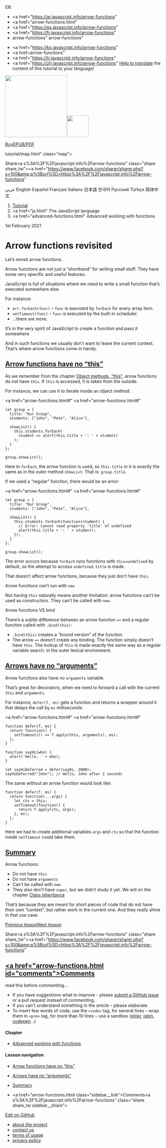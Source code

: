 EN

- <a href="https://ar.javascript.info/arrow-functions"
- <a href="arrow-functions.html"
- <a href="https://es.javascript.info/arrow-functions"
- <a href="https://fr.javascript.info/arrow-functions"
- arrow-functions"
  arrow-functions"

<!-- -->

- <a href="https://ko.javascript.info/arrow-functions"
- <a href=arrow-functions"
- <a href="https://tr.javascript.info/arrow-functions"
- <a href="https://zh.javascript.info/arrow-functions"
  [Help to translate](translate.html) the content of this tutorial to your language!

<a href="index.html" class="sitetoolbar__link sitetoolbar__link_logo"><img src="img/sitetoolbar__logo_en.svg" class="sitetoolbar__logo sitetoolbar__logo_normal" width="200" /><img src="img/sitetoolbar__logo_small_en.svg" class="sitetoolbar__logo sitetoolbar__logo_small" width="70" /></a>

<a href="ebook.html" class="buy-book-button"><span class="buy-book-button__extra-text">Buy</span>EPUB/PDF</a>

tutorial/map.html" class="map">

<span class="share-icons__title">Share</span><a s%3A%2F%2Fjavascript.info%2Farrow-functions" class="share share_tw"></a><a href="https://www.facebook.com/sharer/sharer.php?s=100&amp;p%5Burl%5D=https%3A%2F%2Fjavascript.info%2Farrow-functions" </a>

عربي English Español Français Italiano 日本語 한국어 Русский Türkçe 简体中文

1.  <a href="index.html" class="breadcrumbs__link"><span class="breadcrumbs__hidden-text">Tutorial</span></a>
2.  <span id="breadcrumb-1"><a href="js.html" The JavaScript language</span></a></span>
3.  <span id="breadcrumb-2"><a href="advanced-functions.html" Advanced working with functions</span></a></span>

1st February 2021

# Arrow functions revisited

Let’s revisit arrow functions.

Arrow functions are not just a “shorthand” for writing small stuff. They have some very specific and useful features.

JavaScript is full of situations where we need to write a small function that’s executed somewhere else.

For instance:

- `arr.forEach(func)` – `func` is executed by `forEach` for every array item.
- `setTimeout(func)` – `func` is executed by the built-in scheduler.
- …there are more.

It’s in the very spirit of JavaScript to create a function and pass it somewhere.

And in such functions we usually don’t want to leave the current context. That’s where arrow functions come in handy.

## <a href="arrow-functions.html#arrow-functions-have-no-this" id="arrow-functions-have-no-this" class="main__anchor">Arrow functions have no “this”</a>

As we remember from the chapter [Object methods, "this"](object-methods.html), arrow functions do not have `this`. If `this` is accessed, it is taken from the outside.

For instance, we can use it to iterate inside an object method:

<a href="arrow-functions.html#"
<a href="arrow-functions.html#"

    let group = {
      title: "Our Group",
      students: ["John", "Pete", "Alice"],

      showList() {
        this.students.forEach(
          student => alert(this.title + ': ' + student)
        );
      }
    };

    group.showList();

Here in `forEach`, the arrow function is used, so `this.title` in it is exactly the same as in the outer method `showList`. That is: `group.title`.

If we used a “regular” function, there would be an error:

<a href="arrow-functions.html#"
<a href="arrow-functions.html#"

    let group = {
      title: "Our Group",
      students: ["John", "Pete", "Alice"],

      showList() {
        this.students.forEach(function(student) {
          // Error: Cannot read property 'title' of undefined
          alert(this.title + ': ' + student);
        });
      }
    };

    group.showList();

The error occurs because `forEach` runs functions with `this=undefined` by default, so the attempt to access `undefined.title` is made.

That doesn’t affect arrow functions, because they just don’t have `this`.

<span class="important__type">Arrow functions can’t run with `new`</span>

Not having `this` naturally means another limitation: arrow functions can’t be used as constructors. They can’t be called with `new`.

<span class="important__type">Arrow functions VS bind</span>

There’s a subtle difference between an arrow function `=>` and a regular function called with `.bind(this)`:

- `.bind(this)` creates a “bound version” of the function.
- The arrow `=>` doesn’t create any binding. The function simply doesn’t have `this`. The lookup of `this` is made exactly the same way as a regular variable search: in the outer lexical environment.

## <a href="arrow-functions.html#arrows-have-no-arguments" id="arrows-have-no-arguments" class="main__anchor">Arrows have no “arguments”</a>

Arrow functions also have no `arguments` variable.

That’s great for decorators, when we need to forward a call with the current `this` and `arguments`.

For instance, `defer(f, ms)` gets a function and returns a wrapper around it that delays the call by `ms` milliseconds:

<a href="arrow-functions.html#"
<a href="arrow-functions.html#"

    function defer(f, ms) {
      return function() {
        setTimeout(() => f.apply(this, arguments), ms);
      };
    }

    function sayHi(who) {
      alert('Hello, ' + who);
    }

    let sayHiDeferred = defer(sayHi, 2000);
    sayHiDeferred("John"); // Hello, John after 2 seconds

The same without an arrow function would look like:

    function defer(f, ms) {
      return function(...args) {
        let ctx = this;
        setTimeout(function() {
          return f.apply(ctx, args);
        }, ms);
      };
    }

Here we had to create additional variables `args` and `ctx` so that the function inside `setTimeout` could take them.

## <a href="arrow-functions.html#summary" id="summary" class="main__anchor">Summary</a>

Arrow functions:

- Do not have `this`
- Do not have `arguments`
- Can’t be called with `new`
- They also don’t have `super`, but we didn’t study it yet. We will on the chapter [Class inheritance](class-inheritance.html)

That’s because they are meant for short pieces of code that do not have their own “context”, but rather work in the current one. And they really shine in that use case.

<a href="bind.html" class="page__nav page__nav_prev"><span class="page__nav-text"><span class="page__nav-text-shortcut"></span></span><span class="page__nav-text-alternate">Previous lesson</span></a><a href="object-properties.html" class="page__nav page__nav_next"><span class="page__nav-text"><span class="page__nav-text-shortcut"></span></span><span class="page__nav-text-alternate">Next lesson</span></a>

<span class="share-icons__title">Share</span><a s%3A%2F%2Fjavascript.info%2Farrow-functions" class="share share_tw"></a><a href="https://www.facebook.com/sharer/sharer.php?s=100&amp;p%5Burl%5D=https%3A%2F%2Fjavascript.info%2Farrow-functions" </a>

<a href="tutorial/map.html" class="map">

## <a href="arrow-functions.html id="comments">Comments</a>

<span class="comments__read-before-link">read this before commenting…</span>

- If you have suggestions what to improve - please [submit a GitHub issue](https://github.com/javascript-tutorial/en.javascript.info/issues/new) or a pull request instead of commenting.
- If you can't understand something in the article – please elaborate.
- To insert few words of code, use the `<code>` tag, for several lines – wrap them in `<pre>` tag, for more than 10 lines – use a sandbox ([plnkr](https://plnkr.co/edit/?p=preview), [jsbin](https://jsbin.com), [codepen](http://codepen.io)…)

<a href="tutorial/map.html" class="map"></a>

#### Chapter

- <a href="advanced-functions.html" class="sidebar__link">Advanced working with functions</a>

#### Lesson navigation

- <a href="arrow-functions.html#arrow-functions-have-no-this" class="sidebar__link">Arrow functions have no “this”</a>
- <a href="arrow-functions.html#arrows-have-no-arguments" class="sidebar__link">Arrows have no “arguments”</a>
- <a href="arrow-functions.html#summary" class="sidebar__link">Summary</a>

- <a href="arrow-functions.html class="sidebar\_\_link">Comments</a><a s%3A%2F%2Fjavascript.info%2Farrow-functions" class="share share_tw sidebar__share"></a><a href="https://www.facebook.com/sharer/sharer.php?s=100&amp;p%5Burl%5D=https%3A%2F%2Fjavascript.info%2Farrow-functions" class="share share_fb sidebar__share"></a>

<a href="https://github.com/javascript-tutorial/en.javascript.info/blob/master/1-js/06-advanced-functions/12-arrow-functions" class="sidebar__link">Edit on GitHub</a>

- <a href="about.html" class="page-footer__link">about the project</a>
- <a href="about.html#contact-us" class="page-footer__link">contact us</a>
- <a href="terms.html" class="page-footer__link">terms of usage</a>
- <a href="privacy.html" class="page-footer__link">privacy policy</a>
